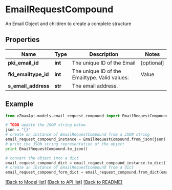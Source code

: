 # EmailRequestCompound

An Email Object and children to create a complete structure

## Properties

Name | Type | Description | Notes
------------ | ------------- | ------------- | -------------
**pki_email_id** | **int** | The unique ID of the Email | [optional] 
**fki_emailtype_id** | **int** | The unique ID of the Emailtype.  Valid values:  |Value|Description| |-|-| |1|Office| |2|Home| | 
**s_email_address** | **str** | The email address. | 

## Example

```python
from eZmaxApi.models.email_request_compound import EmailRequestCompound

# TODO update the JSON string below
json = "{}"
# create an instance of EmailRequestCompound from a JSON string
email_request_compound_instance = EmailRequestCompound.from_json(json)
# print the JSON string representation of the object
print EmailRequestCompound.to_json()

# convert the object into a dict
email_request_compound_dict = email_request_compound_instance.to_dict()
# create an instance of EmailRequestCompound from a dict
email_request_compound_form_dict = email_request_compound.from_dict(email_request_compound_dict)
```
[[Back to Model list]](../README.md#documentation-for-models) [[Back to API list]](../README.md#documentation-for-api-endpoints) [[Back to README]](../README.md)


